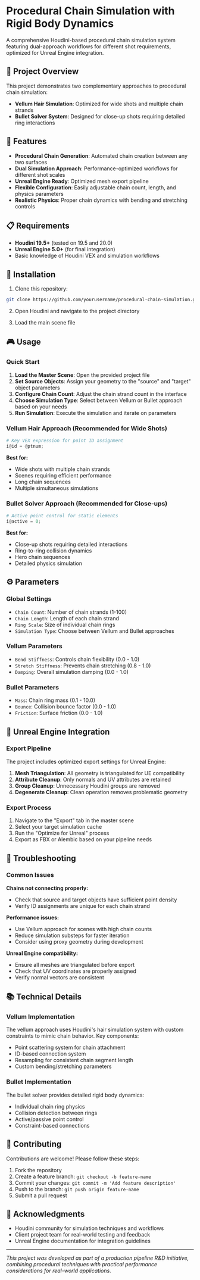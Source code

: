 # Procedural Chain Simulation with Rigid Body Dynamics

A comprehensive Houdini-based procedural chain simulation system featuring dual-approach workflows for different shot requirements, optimized for Unreal Engine integration.

## 🎯 Project Overview

This project demonstrates two complementary approaches to procedural chain simulation:
- **Vellum Hair Simulation**: Optimized for wide shots and multiple chain strands
- **Bullet Solver System**: Designed for close-up shots requiring detailed ring interactions

## 🚀 Features

- **Procedural Chain Generation**: Automated chain creation between any two surfaces
- **Dual Simulation Approach**: Performance-optimized workflows for different shot scales
- **Unreal Engine Ready**: Optimized mesh export pipeline
- **Flexible Configuration**: Easily adjustable chain count, length, and physics parameters
- **Realistic Physics**: Proper chain dynamics with bending and stretching controls

## 📋 Requirements

- **Houdini 19.5+** (tested on 19.5 and 20.0)
- **Unreal Engine 5.0+** (for final integration)
- Basic knowledge of Houdini VEX and simulation workflows

## 🔧 Installation

1. Clone this repository:
```bash
git clone https://github.com/yourusername/procedural-chain-simulation.git
```

2. Open Houdini and navigate to the project directory

3. Load the main scene file


## 🎮 Usage

### Quick Start

1. **Load the Master Scene**: Open the provided project file
2. **Set Source Objects**: Assign your geometry to the "source" and "target" object parameters
3. **Configure Chain Count**: Adjust the chain strand count in the interface
4. **Choose Simulation Type**: Select between Vellum or Bullet approach based on your needs
5. **Run Simulation**: Execute the simulation and iterate on parameters

### Vellum Hair Approach (Recommended for Wide Shots)

```python
# Key VEX expression for point ID assignment
i@id = @ptnum;
```

**Best for:**
- Wide shots with multiple chain strands
- Scenes requiring efficient performance
- Long chain sequences
- Multiple simultaneous simulations

### Bullet Solver Approach (Recommended for Close-ups)

```python
# Active point control for static elements
i@active = 0;
```

**Best for:**
- Close-up shots requiring detailed interactions
- Ring-to-ring collision dynamics
- Hero chain sequences
- Detailed physics simulation

## ⚙️ Parameters

### Global Settings
- `Chain Count`: Number of chain strands (1-100)
- `Chain Length`: Length of each chain strand
- `Ring Scale`: Size of individual chain rings
- `Simulation Type`: Choose between Vellum and Bullet approaches

### Vellum Parameters
- `Bend Stiffness`: Controls chain flexibility (0.0 - 1.0)
- `Stretch Stiffness`: Prevents chain stretching (0.8 - 1.0)
- `Damping`: Overall simulation damping (0.0 - 1.0)

### Bullet Parameters
- `Mass`: Chain ring mass (0.1 - 10.0)
- `Bounce`: Collision bounce factor (0.0 - 1.0)
- `Friction`: Surface friction (0.0 - 1.0)

## 🎯 Unreal Engine Integration

### Export Pipeline

The project includes optimized export settings for Unreal Engine:

1. **Mesh Triangulation**: All geometry is triangulated for UE compatibility
2. **Attribute Cleanup**: Only normals and UV attributes are retained
3. **Group Cleanup**: Unnecessary Houdini groups are removed
4. **Degenerate Cleanup**: Clean operation removes problematic geometry

### Export Process

1. Navigate to the "Export" tab in the master scene
2. Select your target simulation cache
3. Run the "Optimize for Unreal" process
4. Export as FBX or Alembic based on your pipeline needs

## 🔧 Troubleshooting

### Common Issues

**Chains not connecting properly:**
- Check that source and target objects have sufficient point density
- Verify ID assignments are unique for each chain strand

**Performance issues:**
- Use Vellum approach for scenes with high chain counts
- Reduce simulation substeps for faster iteration
- Consider using proxy geometry during development

**Unreal Engine compatibility:**
- Ensure all meshes are triangulated before export
- Check that UV coordinates are properly assigned
- Verify normal vectors are consistent

## 📚 Technical Details

### Vellum Implementation
The vellum approach uses Houdini's hair simulation system with custom constraints to mimic chain behavior. Key components:
- Point scattering system for chain attachment
- ID-based connection system
- Resampling for consistent chain segment length
- Custom bending/stretching parameters

### Bullet Implementation
The bullet solver provides detailed rigid body dynamics:
- Individual chain ring physics
- Collision detection between rings
- Active/passive point control
- Constraint-based connections

## 🤝 Contributing

Contributions are welcome! Please follow these steps:

1. Fork the repository
2. Create a feature branch: `git checkout -b feature-name`
3. Commit your changes: `git commit -m 'Add feature description'`
4. Push to the branch: `git push origin feature-name`
5. Submit a pull request



## 🙏 Acknowledgments

- Houdini community for simulation techniques and workflows
- Client project team for real-world testing and feedback
- Unreal Engine documentation for integration guidelines

---

*This project was developed as part of a production pipeline R&D initiative, combining procedural techniques with practical performance considerations for real-world applications.*
